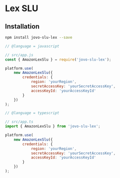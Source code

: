 # Lex SLU

## Installation

```sh
npm install jovo-slu-lex --save
```

```javascript
// @language = javascript

// src/app.js
const { AmazonLexSlu } = require('jovo-slu-lex');

platform.use(
	new AmazonLexSlu({
		credentials: {
			region: 'yourRegion',
			secretAccessKey: 'yourSecretAccessKey',
			accessKeyId: 'yourAccessKeyId'
		}
	})
);

// @language = typescript

// src/app.ts
import { AmazonLexSlu } from 'jovo-slu-lex';

platform.use(
	new AmazonLexSlu({
		credentials: {
			region: 'yourRegion',
			secretAccessKey: 'yourSecretAccessKey',
			accessKeyId: 'yourAccessKeyId'
		}
	})
);
```

<!--[metadata]: {"description": "Voice analytics, databases, and more third-party integrations for building voice apps with Jovo",
"route": "slu/lex" }-->
